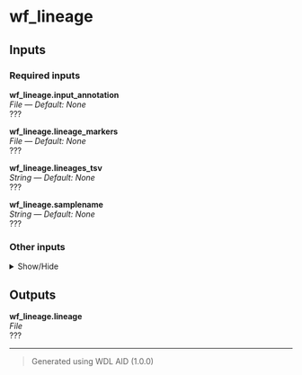 # wf_lineage


## Inputs

### Required inputs
<p name="wf_lineage.input_annotation">
        <b>wf_lineage.input_annotation</b><br />
        <i>File &mdash; Default: None</i><br />
        ???
</p>
<p name="wf_lineage.lineage_markers">
        <b>wf_lineage.lineage_markers</b><br />
        <i>File &mdash; Default: None</i><br />
        ???
</p>
<p name="wf_lineage.lineages_tsv">
        <b>wf_lineage.lineages_tsv</b><br />
        <i>String &mdash; Default: None</i><br />
        ???
</p>
<p name="wf_lineage.samplename">
        <b>wf_lineage.samplename</b><br />
        <i>String &mdash; Default: None</i><br />
        ???
</p>

### Other inputs
<details>
<summary> Show/Hide </summary>
<p name="wf_lineage.task_lineage.docker">
        <b>wf_lineage.task_lineage.docker</b><br />
        <i>String &mdash; Default: "dbest/lineage:v1.0.0"</i><br />
        ???
</p>
</details>

## Outputs
<p name="wf_lineage.lineage">
        <b>wf_lineage.lineage</b><br />
        <i>File</i><br />
        ???
</p>

<hr />

> Generated using WDL AID (1.0.0)
